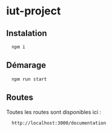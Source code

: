 # iut-project
## Instalation
```
  npm i
```  
## Démarage
```
  npm run start
```
## Routes
Toutes les routes sont disponibles ici :
```
  http://localhost:3000/documentation
```
